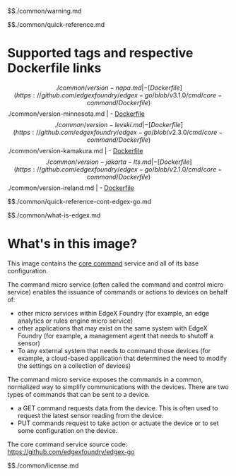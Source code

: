 $$./common/warning.md

$$./common/quick-reference.md

# Supported tags and respective Dockerfile links

$$./common/version-napa.md |
        - [Dockerfile](https://github.com/edgexfoundry/edgex-go/blob/v3.1.0/cmd/core-command/Dockerfile)
$$./common/version-minnesota.md |
        - [Dockerfile](https://github.com/edgexfoundry/edgex-go/blob/v3.0.0/cmd/core-command/Dockerfile)
$$./common/version-levski.md |
        - [Dockerfile](https://github.com/edgexfoundry/edgex-go/blob/v2.3.0/cmd/core-command/Dockerfile)
$$./common/version-kamakura.md |
        - [Dockerfile](https://github.com/edgexfoundry/edgex-go/blob/v2.2.0/cmd/core-command/Dockerfile)
$$./common/version-jakarta-lts.md |
        - [Dockerfile](https://github.com/edgexfoundry/edgex-go/blob/v2.1.0/cmd/core-command/Dockerfile)
$$./common/version-ireland.md |
        - [Dockerfile](https://github.com/edgexfoundry/edgex-go/blob/v2.0.0/cmd/core-command/Dockerfile)

$$./common/quick-reference-cont-edgex-go.md

$$./common/what-is-edgex.md

# What's in this image?

This image contains the [core command](https://docs.edgexfoundry.org/2.0/microservices/core/command/Ch-Command/) service and all of its base configuration.

The command micro service (often called the command
and control micro service) enables the issuance of commands or actions to
devices on behalf of:

-   other micro services within EdgeX Foundry (for example, an edge
    analytics or rules engine micro service)
-   other applications that may exist on the same system with EdgeX
    Foundry (for example, a management agent that needs to
    shutoff a sensor)
-   To any external system that needs to command those devices (for
    example, a cloud-based application that determined the need to
    modify the settings on a collection of devices)

The command micro service exposes the commands in a common, normalized
way to simplify communications with the devices. There are two types of commands that can be sent to a device.

- a GET command requests data from the device.  This is often used to request the latest sensor reading from the device.
- PUT commands request to take action or actuate the device or to set some configuration on the device.

The core command service source code: <https://github.com/edgexfoundry/edgex-go>

$$./common/license.md
